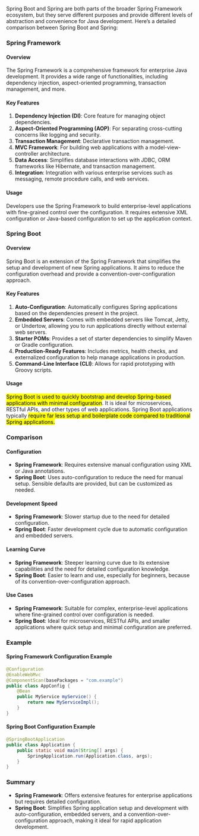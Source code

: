 Spring Boot and Spring are both parts of the broader Spring Framework ecosystem, but they serve different purposes and provide different levels of abstraction and convenience for Java development. Here’s a detailed comparison between Spring Boot and Spring:

### Spring Framework

#### Overview
The Spring Framework is a comprehensive framework for enterprise Java development. It provides a wide range of functionalities, including dependency injection, aspect-oriented programming, transaction management, and more.

#### Key Features
1. **Dependency Injection (DI)**: Core feature for managing object dependencies.
2. **Aspect-Oriented Programming (AOP)**: For separating cross-cutting concerns like logging and security.
3. **Transaction Management**: Declarative transaction management.
4. **MVC Framework**: For building web applications with a model-view-controller architecture.
5. **Data Access**: Simplifies database interactions with JDBC, ORM frameworks like Hibernate, and transaction management.
6. **Integration**: Integration with various enterprise services such as messaging, remote procedure calls, and web services.

#### Usage
Developers use the Spring Framework to build enterprise-level applications with fine-grained control over the configuration. It requires extensive XML configuration or Java-based configuration to set up the application context.

### Spring Boot

#### Overview
Spring Boot is an extension of the Spring Framework that simplifies the setup and development of new Spring applications. It aims to reduce the configuration overhead and provide a convention-over-configuration approach.

#### Key Features
1. **Auto-Configuration**: Automatically configures Spring applications based on the dependencies present in the project.
2. **Embedded Servers**: Comes with embedded servers like Tomcat, Jetty, or Undertow, allowing you to run applications directly without external web servers.
3. **Starter POMs**: Provides a set of starter dependencies to simplify Maven or Gradle configuration.
4. **Production-Ready Features**: Includes metrics, health checks, and externalized configuration to help manage applications in production.
5. **Command-Line Interface (CLI)**: Allows for rapid prototyping with Groovy scripts.

#### Usage
<mark class="hltr-g">Spring Boot is used to quickly bootstrap and develop Spring-based applications with minimal configuration</mark>. It is ideal for microservices, RESTful APIs, and other types of web applications. Spring Boot applications typically <mark class="hltr-o">require far less setup and boilerplate code compared to traditional Spring applications.</mark>

### Comparison

#### Configuration
- **Spring Framework**: Requires extensive manual configuration using XML or Java annotations.
- **Spring Boot**: Uses auto-configuration to reduce the need for manual setup. Sensible defaults are provided, but can be customized as needed.

#### Development Speed
- **Spring Framework**: Slower startup due to the need for detailed configuration.
- **Spring Boot**: Faster development cycle due to automatic configuration and embedded servers.

#### Learning Curve
- **Spring Framework**: Steeper learning curve due to its extensive capabilities and the need for detailed configuration knowledge.
- **Spring Boot**: Easier to learn and use, especially for beginners, because of its convention-over-configuration approach.

#### Use Cases
- **Spring Framework**: Suitable for complex, enterprise-level applications where fine-grained control over configuration is needed.
- **Spring Boot**: Ideal for microservices, RESTful APIs, and smaller applications where quick setup and minimal configuration are preferred.

### Example

#### Spring Framework Configuration Example
```java
@Configuration
@EnableWebMvc
@ComponentScan(basePackages = "com.example")
public class AppConfig {
    @Bean
    public MyService myService() {
        return new MyServiceImpl();
    }
}
```

#### Spring Boot Configuration Example
```java
@SpringBootApplication
public class Application {
    public static void main(String[] args) {
        SpringApplication.run(Application.class, args);
    }
}
```

### Summary
- **Spring Framework**: Offers extensive features for enterprise applications but requires detailed configuration.
- **Spring Boot**: Simplifies Spring application setup and development with auto-configuration, embedded servers, and a convention-over-configuration approach, making it ideal for rapid application development.